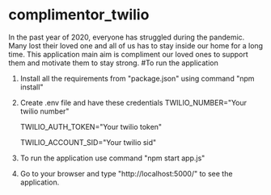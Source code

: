 # complimentor_twilio
In the past year of 2020, everyone has struggled during the pandemic. Many lost their loved one and all of us has to stay inside our home for a long time. This application main aim is
compliment our loved ones to support them and motivate them to stay strong. 
#To run the application

1. Install all the requirements from "package.json" using command "npm install"
 
2. Create .env file and have these credentials
    TWILIO_NUMBER="Your twilio number"
    
    TWILIO_AUTH_TOKEN="Your twilio token"
    
    TWILIO_ACCOUNT_SID="Your twilio sid"
    
3. To run the application use command "npm start app.js" 
 
4. Go to your browser and type "http://localhost:5000/" to see the application.
